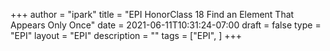 +++
author = "ipark"
title = "EPI HonorClass 18 Find an Element That Appears Only Once"
date =  2021-06-11T10:31:24-07:00
draft =  false
type = "EPI"
layout = "EPI"
description = ""
tags = ["EPI", 
]
+++

